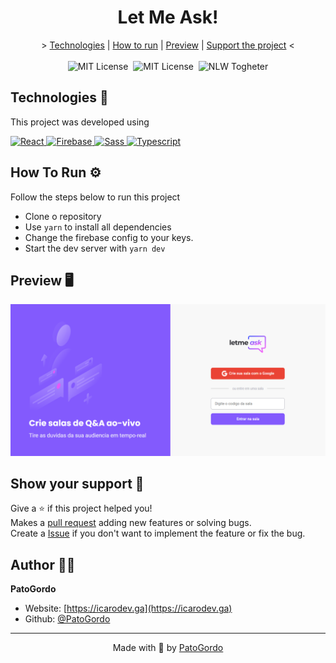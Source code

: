 <h1 align="center">Let Me Ask!</h1>

<div align="center">
  &gt;
    <a href="#-Technologies-">Technologies</a> |
    <a href="#-how-to-run-">How to run</a> | 
    <a href="#-preview-">Preview</a> | 
    <a href="#-show-your-support-">Support the project</a>
  &lt;
</div>

<br />

<div align="center">
  <img src="https://img.shields.io/static/v1?label=License&message=MIT&color=8257E5&labelColor=000000" alt="MIT License">
  &#8205;&#8205;
  <img src="https://img.shields.io/static/v1?label=Version&message=1.0&color=8257E5&labelColor=8257E5" alt="MIT License">
  &#8205;&#8205;
  <img src="https://img.shields.io/static/v1?label=NLW&message=06&color=000000&labelColor=8257E5" alt="NLW Togheter" />
</div>

## Technologies 📓

<p align="start">This project was developed using</p>

<div align="start">
  <a href="https://reactjs.org">
    <img alt="React" src="https://img.shields.io/badge/React-20232A?style=for-the-badge&logo=react&logoColor=61DAFB">
  </a>
  <a href="https://firebase.google.com/">
    <img alt="Firebase" src="https://img.shields.io/badge/firebase-ffca28?style=for-the-badge&logo=firebase&logoColor=white">
  </a>
  <a href="https://sass-lang.com/">
    <img alt="Sass" src="https://img.shields.io/badge/Sass-CC6699?style=for-the-badge&logo=sass&logoColor=white">
  </a>
  <a href="https://www.typescriptlang.org/">
    <img alt="Typescript" src="https://img.shields.io/badge/TypeScript-007ACC?style=for-the-badge&logo=typescript&logoColor=white">
  </a>
</div>

## How To Run ⚙️
Follow the steps below to run this project
- Clone o repository
- Use `yarn` to install all dependencies
- Change the firebase config to your keys.
- Start the dev server with `yarn dev`

## Preview 🖥️
<img src="https://raw.githubusercontent.com/PatoGordo/PatoGordo/main/Images/letmeask.patogordo.ga.png" alt="PatoGordo Let Me Ask Preview">

## Show your support 🤝

Give a ⭐️ if this project helped you!<br>
Makes a [pull request](https://github.com/PatoGordo/letmeask/pulls) adding new features or solving bugs. <br>
Create a [Issue](https://github.com/PatoGordo/Rocket-Launches/issues) if you don't want to implement the feature or fix the bug. <br>

## Author 🧑‍💻
**PatoGordo**
* Website: [https://icarodev.ga](https://icarodev.ga) <br>
* Github: [@PatoGordo](https://github.com/PatoGordo) <br>

***

<p align="center">Made with 💜 by <a href="https://github.com/PatoGordo" target="_blank">PatoGordo</a></p>